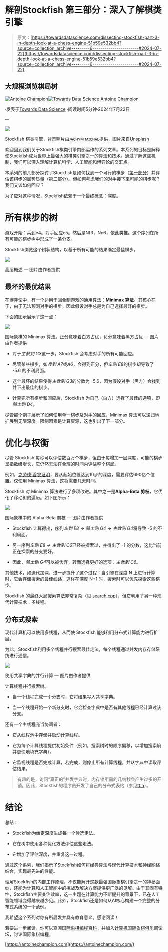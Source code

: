 # 解剖Stockfish 第三部分：深入了解棋类引擎

> 原文：[https://towardsdatascience.com/dissecting-stockfish-part-3-in-depth-look-at-a-chess-engine-51b59e532bb4?source=collection_archive---------6-----------------------#2024-07-22](https://towardsdatascience.com/dissecting-stockfish-part-3-in-depth-look-at-a-chess-engine-51b59e532bb4?source=collection_archive---------6-----------------------#2024-07-22)

## 大规模浏览棋局树

[](https://medium.com/@antoine.champion?source=post_page---byline--51b59e532bb4--------------------------------)[![Antoine Champion](../Images/dfd05ce8d2081c94e388254731fe7174.png)](https://medium.com/@antoine.champion?source=post_page---byline--51b59e532bb4--------------------------------)[](https://towardsdatascience.com/?source=post_page---byline--51b59e532bb4--------------------------------)[![Towards Data Science](../Images/a6ff2676ffcc0c7aad8aaf1d79379785.png)](https://towardsdatascience.com/?source=post_page---byline--51b59e532bb4--------------------------------) [Antoine Champion](https://medium.com/@antoine.champion?source=post_page---byline--51b59e532bb4--------------------------------)

·发表于[Towards Data Science](https://towardsdatascience.com/?source=post_page---byline--51b59e532bb4--------------------------------) ·阅读时间5分钟·2024年7月22日

--

![](../Images/e3759642068a88760c83493078f2d5eb.png)

Stockfish 棋类引擎，背景照片由[ᴊᴀᴄʜʏᴍ ᴍɪᴄʜᴀʟ](https://unsplash.com/@jachymmichal?utm_source=unsplash&utm_medium=referral&utm_content=creditCopyText)提供，图片来自[Unsplash](https://unsplash.com/s/photos/chess?utm_source=unsplash&utm_medium=referral&utm_content=creditCopyText)

欢迎回到我们关于Stockfish棋类引擎内部运作的系列文章。本系列的目标是解释使Stockfish成为世界上最强大的棋类引擎之一的算法和技术。通过了解这些机制，我们可以深入理解计算机科学、人工智能和博弈论的交汇点。

本系列的前几部分探讨了Stockfish是如何找到一个可行的棋步（[第一部分](https://medium.com/towards-data-science/dissecting-stockfish-part-1-in-depth-look-at-a-chess-engine-7fddd1d83579)）并评估该棋步的局势质量（[第二部分](/dissecting-stockfish-part-2-in-depth-look-at-a-chess-engine-2643cdc35c9a)）。但如何考虑我们的对手接下来可能的棋步呢？我们又该如何回应？

为了应对这种情况，Stockfish依赖于一个最终概念：深度。

# 所有棋步的树

游戏开始：兵到e4。对手回应e5。然后是Nf3，Nc6，依此类推。这个序列在所有可能的棋步树中形成了一条分支。

Stockfish浏览这个树状结构，以基于所有可能的结果确定最佳棋步。

![](../Images/16ab623cbace833e3d4b82cb6a350c6a.png)

高层概述 — 图片由作者提供

## 最坏的最优结果

在博弈论中，有一个适用于回合制游戏的通用算法：**Minimax 算法**。其核心在于，由于无法预测对手的棋步，因此假设对手总是为自己选择最好的棋步。

下面的图示展示了这一点：

![](../Images/be81af5a92f71021445ee059068626cf.png)

国际象棋的 Minimax 算法。正分意味着白方占优，负分意味着黑方占优 — 图片由作者提供

+   对于*主教到 G3*这一步，Stockfish 会考虑对手的所有可能回应。

+   尽管某些棋步，如*兵到 A7*或*A6*，会得到正分，但*车到 E8*的棋步却导致了 -5.6 的不利局面。

+   这个最坏的结果使得*主教到 G3*的分数为 -5.6，因为假设对手（黑方）会找到并下出最佳的棋步。

+   计算完所有棋步和回应后，Stockfish 为自己（白方）选择了最佳的选项，即*骑士到 D4*。

尽管那个例子展示了如何使用单一棋步及对手的回应，Minimax 算法可以递归地扩展到无限深度。限制因素是计算资源，这也引出了下一部分。

# 优化与权衡

尽管 Stockfish 每秒可以评估数百万个棋步，但由于每增加一层深度，可能的棋步呈指数级增长，它仍然无法在合理的时间内评估整个棋局。

例如，[克劳德·香农证明](https://en.wikipedia.org/wiki/Shannon_number)，要从起始位置达到10步的深度，需要评估690亿个位置。仅使用 Minimax 算法，这将需要几天时间。

Stockfish 对 Minimax 算法进行了多项改进。其中之一是**Alpha-Beta 剪枝**，它优化了移动树的遍历。如下图所示：

![](../Images/30800d0c726948a806121b8fc2cae162.png)

国际象棋中的 Alpha-Beta 剪枝 — 图片由作者提供

+   Stockfish 计算得出，序列*车到 E8 -> 骑士到 G4 -> 主教到 G4*将导致 -5 的不利局面。

+   另一序列*车到 E8 -> 主教到 C6*已经被探索过，并得出了 -1 的分数，这比当前正在探索的分支要好。

+   因此，*骑士到 G4*可以被舍弃，转而选择更好的选项：*主教到 C6*。

其他技术，如迭代加深，进一步提升了这个过程：当引擎在深度 N 上进行计算时，它会存储搜索的最佳线路，这样在深度 N+1 时，搜索时可以优先探索这些棋步。

Stockfish 的最终大局搜索算法非常复杂（见 [search.cpp](https://github.com/official-stockfish/Stockfish/blob/master/src/search.cpp)），但它利用了另一种现代计算技术：多线程。

## 分布式搜索

现代计算机可以使用多线程，从而使 Stockfish 能够利用分布式计算能力进行扩展。

为此，Stockfish利用多个线程并行搜索最佳走法，每个线程通过并发内存存储系统进行通信。

![](../Images/cbbe0e8bdfd6d63504325cdb915331fb.png)

使用共享字典的并行计算 — 图片由作者提供

计算线程并行搜索树。

+   当一个线程完成一个分支时，它将结果写入共享字典。

+   当一个线程开始一个新分支时，它会检查字典中是否有其他线程已经计算过该分支。

还有一个主线程充当协调者：

+   它从线程池中存储并启动计算线程。

+   它为每个计算线程提供初始条件（例如，搜索树时的顺序偏移，以增加搜索熵并更快地填充字典）。

+   它监视线程是否完成计算，若完成，则停止所有计算线程，并从字典中读取评估结果。

> 有趣的是，访问“真正的”并发字典时，内存锁所需的几纳秒会产生过多的开销。因此，Stockfish的程序员开发了自己的分布式表格（参见[tt.h](https://github.com/official-stockfish/Stockfish/blob/master/src/tt.h)）。

# 结论

总结：

+   Stockfish为给定深度生成每一个候选走法。

+   它在树中使用各种优化方法评估这些走法。

+   它增加了评估深度，并重复这一过程。

通过这个系列，我们揭示了Stockfish如何将经典算法与现代计算技术和神经网络结合，实现最先进的性能。

理解Stockfish的内部工作原理，不仅能解开这款最强国际象棋引擎之一的神秘面纱，还能为计算和人工智能中的挑战及解决方案提供更广泛的见解。由于其固有特性，Stockfish主要关注效率，这一主题在计算能力不断提升的背景下，已在人工智能领域变得越来越少见。此外，Stockfish还是如何从AI核心构建一个完整的分布式系统的一个范例。

我希望这个系列对你有所启发并具有教育意义。感谢阅读！

若要进一步阅读，你可以查阅[国际象棋编程百科](https://www.chessprogramming.org/Main_Page)，并加入[计算机国际象棋俱乐部](https://talkchess.com/)论坛，讨论国际象棋编程。

[https://antoinechampion.com](https://antoinechampion.com/)
